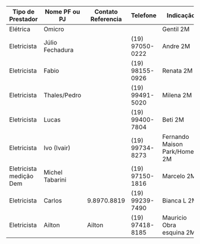 | Tipo de Prestador       | Nome PF ou PJ   | Contato Referencia | Telefone        | Indicação                      | Observ.            |
| ----------------------- | --------------- | ------------------ | --------------- | ------------------------------ | ------------------ |
| Elétrica                | Omicro          |                    |                 | Gentil 2M                      |                    |
| Eletricista             | Júlio Fechadura |                    | (19) 97050-0222 | Andre 2M                       |                    |
| Eletricista             | Fabio           |                    | (19) 98155-0926 | Renata 2M                      | Muito profissional |
| Eletricista             | Thales/Pedro    |                    | (19) 99491-5020 | Milena 2M                      | Ótimos             |
| Eletricista             | Lucas           |                    | (19) 99400-7804 | Beti 2M                        |                    |
| Eletricista             | Ivo (Ivair)     |                    | (19) 99734-8273 | Fernando Maison Park/Homero 2M | Muito Bom          |
| Eletricista medição Dem | Michel Tabarini |                    | (19) 97150-1816 | Marcelo 2M                     |                    |
| Eletricista             | Carlos          | 9.8970.8819        | (19) 99239-7490 | Bianca L 2M                    |                    |
| Eletricista             | Ailton          | Ailton             | (19) 97418-8185 | Mauricio Obra esquina 2M       |                    |